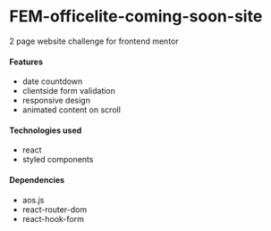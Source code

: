 # FEM-officelite-coming-soon-site

2 page website challenge for frontend mentor

#### Features
- date countdown
- clientside form validation
- responsive design
- animated content on scroll

#### Technologies used
- react
- styled components

#### Dependencies
- aos.js
- react-router-dom
- react-hook-form 
